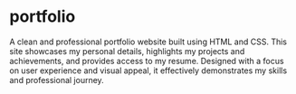 # portfolio
A clean and professional portfolio website built using HTML and CSS. This site showcases my personal details, highlights my projects and achievements, and provides access to my resume. Designed with a focus on user experience and visual appeal, it effectively demonstrates my skills and professional journey.
